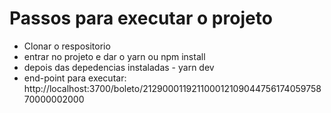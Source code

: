 # Passos para executar o projeto
- Clonar o respositorio
- entrar no projeto e dar o yarn ou npm install
- depois das depedencias instaladas - yarn dev
- end-point para executar: http://localhost:3700/boleto/21290001192110001210904475617405975870000002000


